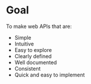 # Goal

To make web APIs that are:

* Simple
* Intuitive
* Easy to explore
* Clearly defined
* Well documented
* Consistent
* Quick and easy to implement